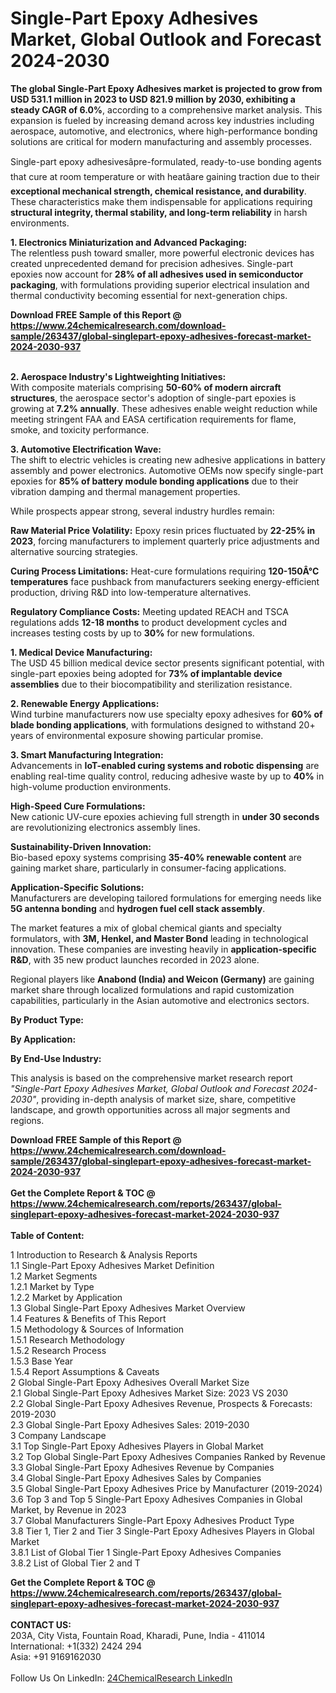 <h1>Single-Part Epoxy Adhesives Market, Global Outlook and Forecast 2024-2030</h1><p><strong>The global Single-Part Epoxy Adhesives market is projected to grow from USD 531.1 million in 2023 to USD 821.9 million by 2030, exhibiting a steady CAGR of 6.0%</strong>, according to a comprehensive market analysis. This expansion is fueled by increasing demand across key industries including aerospace, automotive, and electronics, where high-performance bonding solutions are critical for modern manufacturing and assembly processes.</p><p>Single-part epoxy adhesivesâpre-formulated, ready-to-use bonding agents that cure at room temperature or with heatâare gaining traction due to their <strong>exceptional mechanical strength, chemical resistance, and durability</strong>. These characteristics make them indispensable for applications requiring <strong>structural integrity, thermal stability, and long-term reliability</strong> in harsh environments.</p><p><strong>1. Electronics Miniaturization and Advanced Packaging:</strong><br>
The relentless push toward smaller, more powerful electronic devices has created unprecedented demand for precision adhesives. Single-part epoxies now account for <strong>28% of all adhesives used in semiconductor packaging</strong>, with formulations providing superior electrical insulation and thermal conductivity becoming essential for next-generation chips.</p><div><b>Download FREE Sample of this Report @ 
            <a href="https://www.24chemicalresearch.com/download-sample/263437/global-singlepart-epoxy-adhesives-forecast-market-2024-2030-937">
            https://www.24chemicalresearch.com/download-sample/263437/global-singlepart-epoxy-adhesives-forecast-market-2024-2030-937</a></b></div><br><p><strong>2. Aerospace Industry's Lightweighting Initiatives:</strong><br>
With composite materials comprising <strong>50-60% of modern aircraft structures</strong>, the aerospace sector's adoption of single-part epoxies is growing at <strong>7.2% annually</strong>. These adhesives enable weight reduction while meeting stringent FAA and EASA certification requirements for flame, smoke, and toxicity performance.</p><p><strong>3. Automotive Electrification Wave:</strong><br>
The shift to electric vehicles is creating new adhesive applications in battery assembly and power electronics. Automotive OEMs now specify single-part epoxies for <strong>85% of battery module bonding applications</strong> due to their vibration damping and thermal management properties.</p><p>While prospects appear strong, several industry hurdles remain:</p><p><strong>Raw Material Price Volatility:</strong> Epoxy resin prices fluctuated by <strong>22-25% in 2023</strong>, forcing manufacturers to implement quarterly price adjustments and alternative sourcing strategies.</p><p><strong>Curing Process Limitations:</strong> Heat-cure formulations requiring <strong>120-150Â°C temperatures</strong> face pushback from manufacturers seeking energy-efficient production, driving R&amp;D into low-temperature alternatives.</p><p><strong>Regulatory Compliance Costs:</strong> Meeting updated REACH and TSCA regulations adds <strong>12-18 months</strong> to product development cycles and increases testing costs by up to <strong>30%</strong> for new formulations.</p><p><strong>1. Medical Device Manufacturing:</strong><br>
The USD 45 billion medical device sector presents significant potential, with single-part epoxies being adopted for <strong>73% of implantable device assemblies</strong> due to their biocompatibility and sterilization resistance.</p><p><strong>2. Renewable Energy Applications:</strong><br>
Wind turbine manufacturers now use specialty epoxy adhesives for <strong>60% of blade bonding applications</strong>, with formulations designed to withstand 20+ years of environmental exposure showing particular promise.</p><p><strong>3. Smart Manufacturing Integration:</strong><br>
Advancements in <strong>IoT-enabled curing systems and robotic dispensing</strong> are enabling real-time quality control, reducing adhesive waste by up to <strong>40%</strong> in high-volume production environments.</p><p><strong>High-Speed Cure Formulations:</strong><br>
    New cationic UV-cure epoxies achieving full strength in <strong>under 30 seconds</strong> are revolutionizing electronics assembly lines.</p><p><strong>Sustainability-Driven Innovation:</strong><br>
    Bio-based epoxy systems comprising <strong>35-40% renewable content</strong> are gaining market share, particularly in consumer-facing applications.</p><p><strong>Application-Specific Solutions:</strong><br>
    Manufacturers are developing tailored formulations for emerging needs like <strong>5G antenna bonding</strong> and <strong>hydrogen fuel cell stack assembly</strong>.</p><p>The market features a mix of global chemical giants and specialty formulators, with <strong>3M, Henkel, and Master Bond</strong> leading in technological innovation. These companies are investing heavily in <strong>application-specific R&amp;D</strong>, with 35 new product launches recorded in 2023 alone.</p><p>Regional players like <strong>Anabond (India) and Weicon (Germany)</strong> are gaining market share through localized formulations and rapid customization capabilities, particularly in the Asian automotive and electronics sectors.</p><p><strong>By Product Type:</strong></p><p><strong>By Application:</strong></p><p><strong>By End-Use Industry:</strong></p><p>This analysis is based on the comprehensive market research report <em>"Single-Part Epoxy Adhesives Market, Global Outlook and Forecast 2024-2030"</em>, providing in-depth analysis of market size, share, competitive landscape, and growth opportunities across all major segments and regions.</p><div><b>Download FREE Sample of this Report @ 
            <a href="https://www.24chemicalresearch.com/download-sample/263437/global-singlepart-epoxy-adhesives-forecast-market-2024-2030-937">
            https://www.24chemicalresearch.com/download-sample/263437/global-singlepart-epoxy-adhesives-forecast-market-2024-2030-937</a></b></div><br><div><b>Get the Complete Report & TOC @ 
            <a href="https://www.24chemicalresearch.com/reports/263437/global-singlepart-epoxy-adhesives-forecast-market-2024-2030-937">
            https://www.24chemicalresearch.com/reports/263437/global-singlepart-epoxy-adhesives-forecast-market-2024-2030-937</a></b></div><br>
            <b>Table of Content:</b><p>1 Introduction to Research & Analysis Reports<br />
    1.1 Single-Part Epoxy Adhesives Market Definition<br />
    1.2 Market Segments<br />
        1.2.1 Market by Type<br />
        1.2.2 Market by Application<br />
    1.3 Global Single-Part Epoxy Adhesives Market Overview<br />
    1.4 Features & Benefits of This Report<br />
    1.5 Methodology & Sources of Information<br />
        1.5.1 Research Methodology<br />
        1.5.2 Research Process<br />
        1.5.3 Base Year<br />
        1.5.4 Report Assumptions & Caveats<br />
2 Global Single-Part Epoxy Adhesives Overall Market Size<br />
    2.1 Global Single-Part Epoxy Adhesives Market Size: 2023 VS 2030<br />
    2.2 Global Single-Part Epoxy Adhesives Revenue, Prospects & Forecasts: 2019-2030<br />
    2.3 Global Single-Part Epoxy Adhesives Sales: 2019-2030<br />
3 Company Landscape<br />
    3.1 Top Single-Part Epoxy Adhesives Players in Global Market<br />
    3.2 Top Global Single-Part Epoxy Adhesives Companies Ranked by Revenue<br />
    3.3 Global Single-Part Epoxy Adhesives Revenue by Companies<br />
    3.4 Global Single-Part Epoxy Adhesives Sales by Companies<br />
    3.5 Global Single-Part Epoxy Adhesives Price by Manufacturer (2019-2024)<br />
    3.6 Top 3 and Top 5 Single-Part Epoxy Adhesives Companies in Global Market, by Revenue in 2023<br />
    3.7 Global Manufacturers Single-Part Epoxy Adhesives Product Type<br />
    3.8 Tier 1, Tier 2 and Tier 3 Single-Part Epoxy Adhesives Players in Global Market<br />
        3.8.1 List of Global Tier 1 Single-Part Epoxy Adhesives Companies<br />
        3.8.2 List of Global Tier 2 and T</p><div><b>Get the Complete Report & TOC @ 
            <a href="https://www.24chemicalresearch.com/reports/263437/global-singlepart-epoxy-adhesives-forecast-market-2024-2030-937">
            https://www.24chemicalresearch.com/reports/263437/global-singlepart-epoxy-adhesives-forecast-market-2024-2030-937</a></b></div><br><b>CONTACT US:</b><br>
            203A, City Vista, Fountain Road, Kharadi, Pune, India - 411014<br>
            International: +1(332) 2424 294<br>
            Asia: +91 9169162030 <br><br>
            Follow Us On LinkedIn: <a href="https://www.linkedin.com/company/24chemicalresearch/">24ChemicalResearch LinkedIn</a>